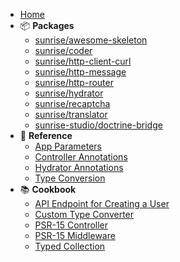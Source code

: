 * [Home](/)
* 📦 **Packages**
  * [sunrise/awesome-skeleton](/docs/packages/sunrise/awesome-skeleton/)
  * [sunrise/coder](/docs/packages/sunrise/coder/)
  * [sunrise/http-client-curl](/docs/packages/sunrise/http-client-curl/)
  * [sunrise/http-message](/docs/packages/sunrise/http-message/)
  * [sunrise/http-router](/docs/packages/sunrise/http-router/)
  * [sunrise/hydrator](/docs/packages/sunrise/hydrator/)
  * [sunrise/recaptcha](/docs/packages/sunrise/recaptcha/)
  * [sunrise/translator](/docs/packages/sunrise/translator/)
  * [sunrise-studio/doctrine-bridge](/docs/packages/sunrise-studio/doctrine-bridge/)
* 📖 **Reference**
  * [App Parameters](/docs/reference/app-parameters.md)
  * [Controller Annotations](/docs/reference/controller-annotations.md)
  * [Hydrator Annotations](/docs/reference/hydrator-annotations.md)
  * [Type Conversion](/docs/reference/type-conversion.md)
* 📚 **Cookbook**
  * [API Endpoint for Creating a User](/docs/cookbook/api-endpoint-for-creating-user.md)
  * [Custom Type Converter](/docs/cookbook/custom-type-converter.md)
  * [PSR-15 Controller](/docs/cookbook/psr-15-controller.md)
  * [PSR-15 Middleware](/docs/cookbook/psr-15-middleware.md)
  * [Typed Collection](/docs/cookbook/typed-collection.md)
